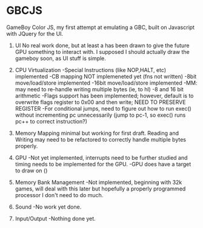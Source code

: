 # GBCJS
GameBoy Color JS, my first attempt at emulating a GBC, built on Javascript with JQuery for the UI. 

1. UI
No real work done, but at least a <canvas> has been drawn to give the future GPU something to interact with. I supposed I should actually draw the gameboy soon, as UI stuff is simple.

2. CPU Virtualization
-Special Instructions (like NOP,HALT, etc) implemented
-CB mapping NOT implemeneted yet (fns not written)
-8bit move/load/store implemented
-16bit move/load/store implemented
-MM: may need to re-handle writing multiple bytes (ie, to hl)
-8 and 16 bit arithmetic
-Flags support has been implemented; however, default is to overwrite flags register to 0x00 and then write; NEED TO PRESERVE REGISTER
-For conditional jumps, need to figure out how to run exec() without incrementing pc unnecessarily (jump to pc-1, so exec() runs pc++ to correct instruction?)

3. Memory Mapping minimal but working for first draft. Reading and Writing may need to be refactored to correctly handle multiple bytes properly.

4. GPU
-Not yet implemented, interrupts need to be further studied and timing needs to be implemented for the GPU.
-GPU does have a target to draw on (<canvas>)

5. Memory Bank Management
-Not implemented, beginning with 32k games, will deal with this later but hopefully a properly programmed processor I don't need to do much.

6. Sound
-No work yet done.

7. Input/Output
-Nothing done yet.
